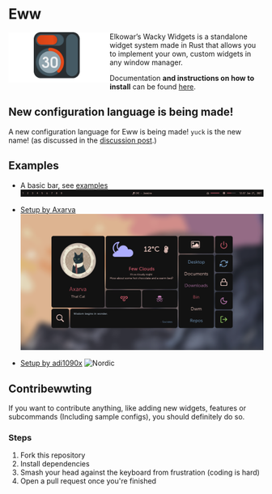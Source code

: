

# Eww

<img src="./.github/EwwLogo.svg" height="100" align="left"/>

Elkowar&rsquo;s Wacky Widgets is a standalone widget system made in Rust that allows you to implement
your own, custom widgets in any window manager.

Documentation **and instructions on how to install** can be found [here](https://elkowar.github.io/eww).

## New configuration language is being made!

A new configuration language for Eww is being made! `yuck` is the new name! (as discussed in the [discussion post](https://github.com/elkowar/eww/discussions/206).)

## Examples

* A basic bar, see [examples](./examples/eww-bar)
![Example 1](./examples/eww-bar/eww-bar.png)

* [Setup by Axarva](https://github.com/Axarva/dotfiles-2.0)
![Axarva-rice](https://raw.githubusercontent.com/Axarva/dotfiles-2.0/main/screenshots/center.png)

* [Setup by adi1090x](https://github.com/adi1090x/widgets)
![Nordic](https://raw.githubusercontent.com/adi1090x/widgets/main/previews/nordic.png)

## Contribewwting

If you want to contribute anything, like adding new widgets, features or subcommands (Including sample configs), you should definitely do so.

### Steps
1. Fork this repository
2. Install dependencies
3. Smash your head against the keyboard from frustration (coding is hard)
4. Open a pull request once you're finished
